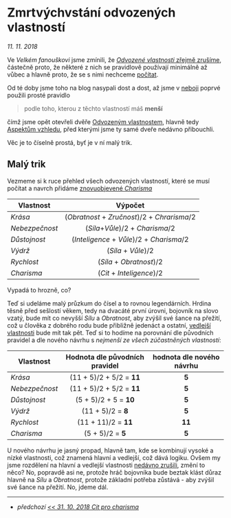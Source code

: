 # Zmrtvýchvstání odvozených vlastností

*11. 11. 2018*

Ve *Velkém fanouškovi* jsme zmínili, že [*Odvozené vlastnosti* zřejmě zrušíme](2018-09-03-velkej_fanousek.md#Dovednosti), částečně proto, že některé z nich se pravidlově používají minimálně až vůbec a hlavně proto, že se s nimi nechceme [počítat](https://pph.drdplus.info/?version=1.0&trial=1#urceni_aspektu_vzhledu).

Od té doby jsme toho na blog nasypali dost a dost, až jsme v [neboji](2018-10-26-neboj.md#Jenom_akce) poprvé použili prosté pravidlo

> podle toho, kterou z těchto vlastností máš **menší**

čímž jsme opět otevřeli dvěře [Odvozeným vlastnostem](https://pph.drdplus.info/?version=1.0&trial=1#tabulka_odvozenych_vlastnosti), hlavně tedy [Aspektům vzhledu](https://pph.drdplus.info/?version=1.0&trial=1#tabulka_aspektu_vzhledu), před kterými jsme ty samé dveře nedávno přibouchli.

Věc je to číselně prostá, byť je v ní malý trik.

## Malý trik

Vezmeme si k ruce přehled všech odvozených vlastností, které se musí počítat a navrch přidáme [znovuobjevené *Charisma*](2018-10-31-cit_pro_charisma.md#Cit_nad_Charisma)

| Vlastnost | Výpočet |
|-----|:---:|
| *Krása* | (*Obratnost* + *Zručnost*)/2 + *Chrarisma*/2 |
| *Nebezpečnost* | (*Síla*+*Vůle*)/2 + *Charisma*/2 |
| *Důstojnost* | (*Inteligence* + *Vůle*)/2 + *Charisma*/2 |
| *Výdrž* | (*Síla* + *Vůle*)/2 |
| *Rychlost* | (*Síla* + *Obratnost*)/2 |
| *Charisma* | (*Cit* + *Inteligence*)/2 |

Vypadá to hrozně, co?

Teď si udeláme malý průzkum do čísel a to rovnou legendárních. Hrdina těsně před sešlostí věkem, tedy na dvacáté první úrovni, bojovník na slovo vzatý, bude mít co nevyšší *Sílu* a *Obratnost*, aby zvýšil své šance na přežití, což u člověka z dobrého rodu bude přibližně jedenáct a ostatní, [vedlejší vlastnosti](https://pph.drdplus.info/?version=1.0&trial=1#tabulka_povolani) bude mít tak pět. Teď si to hodíme na porovnání dle původních pravidel a dle nového návrhu s *nejmenší ze všech zúčastněných vlastností*:

| Vlastnost | Hodnota dle původních pravidel | hodnota dle nového návrhu |
|-----|:---:|:---:|
| *Krása* | (11 + 5)/2 + 5/2 = **11** | **5** |
| *Nebezpečnost* | (11 + 5)/2 + 5/2 = **11** | **5** |
| *Důstojnost* | (5 + 5)/2 + 5 = **10** | **5** |
| *Výdrž* | (11 + 5)/2 = **8** | **5** |
| *Rychlost* | (11 + 11)/2  = **11** | **11** |
| *Charisma* | (5 + 5)/2 = **5** | **5** |

U nového návrhu je jasný propad, hlavně tam, kde se kombinují vysoké a nízké vlastnosti, což znamená hlavní a vedlejší, což dává logiku.
Ovšem my jsme rozdělení na hlavní a vedlejší vlastnosti [nedávno zrušili](2018-10-12-kombinace_povolani.md#Hlavní_a_hlavnější_vlastnost), změní to něco? No, popravdě asi ne, protože hráč bojovníka bude beztak klást důraz hlavně na *Sílu* a *Obratnost*, protože základní potřeba zůstává - aby zvýšil své šance na přežití. No, jdeme dál.

---

- *předchozí [<< 31. 10. 2018 Cit pro charisma](2018-10-31-cit_pro_charisma.md)*
